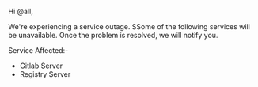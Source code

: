 Hi @all,

We're experiencing a service outage. SSome of the following services will be unavailable. Once the problem is resolved, we will notify you. 

Service Affected:- 
- Gitlab Server 
- Registry Server




